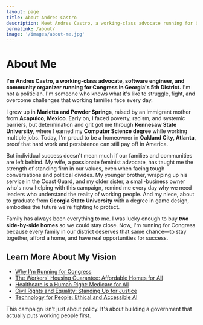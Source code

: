 ```yaml
---
layout: page
title: About Andres Castro
description: Meet Andres Castro, a working-class advocate running for Congress in Georgia’s 5th District to fight for economic justice, healthcare, and real solutions for everyday people.
permalink: /about/
image: '/images/about-me.jpg'
---
```


# About Me

**I'm Andres Castro, a working-class advocate, software engineer, and community organizer running for Congress in Georgia's 5th District.** I'm not a politician. I'm someone who knows what it's like to struggle, fight, and overcome challenges that working families face every day.

I grew up in **Marietta and Powder Springs**, raised by an immigrant mother from **Acapulco, Mexico**. Early on, I faced poverty, racism, and systemic barriers, but determination and grit got me through **Kennesaw State University**, where I earned my **Computer Science degree** while working multiple jobs. Today, I'm proud to be a homeowner in **Oakland City, Atlanta**, proof that hard work and persistence can still pay off in America.

But individual success doesn't mean much if our families and communities are left behind. My wife, a passionate feminist advocate, has taught me the strength of standing firm in our values, even when facing tough conversations and political divides. My younger brother, wrapping up his service in the Coast Guard, and my older sister, a small-business owner who's now helping with this campaign, remind me every day why we need leaders who understand the reality of working people. And my niece, about to graduate from **Georgia State University** with a degree in game design, embodies the future we're fighting to protect.

Family has always been everything to me. I was lucky enough to buy **two side-by-side homes** so we could stay close. Now, I'm running for Congress because every family in our district deserves that same chance—to stay together, afford a home, and have real opportunities for success.

## Learn More About My Vision
- [Why I'm Running for Congress](/blog/why-im-running/)
- [The Workers' Housing Guarantee: Affordable Homes for All](/project/housing-community/)
- [Healthcare is a Human Right: Medicare for All](/project/healthcare/)
- [Civil Rights and Equality: Standing Up for Justice](/project/civil-rights-equality)
- [Technology for People: Ethical and Accessible AI](/project/ai/)

This campaign isn't just about policy. It's about building a government that actually puts working people first.